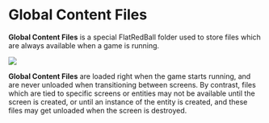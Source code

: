 # Global Content Files

**Global Content Files** is a special FlatRedBall folder used to store files which are always available when a game is running.

![](../../.gitbook/assets/2017-04-img\_58efadc624882.png)

**Global Content Files** are loaded right when the game starts running, and are never unloaded when transitioning between screens. By contrast, files which are tied to specific screens or entities may not be available until the screen is created, or until an instance of the entity is created, and these files may get unloaded when the screen is destroyed.
